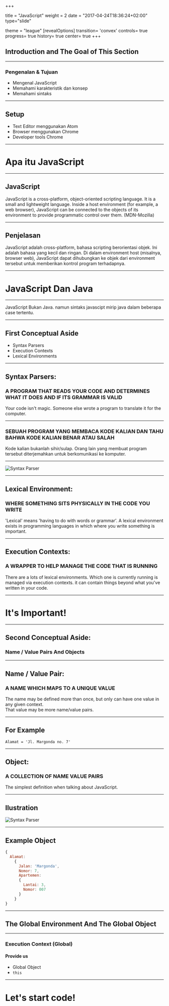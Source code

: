 +++

title = "JavaScript"
weight = 2
date = "2017-04-24T18:36:24+02:00"
type="slide"

theme = "league"
[revealOptions]
transition= 'convex'
controls= true
progress= true
history= true
center= true
+++

## Introduction and The Goal of This Section

---

### Pengenalan & Tujuan

- Mengenal JavaScript
- Memahami karakteristik dan konsep
- Memahami sintaks

---

## Setup

- Text Editor menggunakan Atom
- Browser menggunakan Chrome
- Developer tools Chrome

---

#  Apa itu JavaScript

___

## JavaScript

JavaScript is a cross-platform, object-oriented scripting language. It is a small and lightweight language. Inside a host environment (for example, a web browser), JavaScript can be connected to the objects of its environment to provide programmatic control over them. (MDN-Mozilla)

___

## Penjelasan

JavaScript adalah cross-platform, bahasa scripting berorientasi objek. Ini adalah bahasa yang kecil dan ringan. Di dalam environment host (misalnya, browser web), JavaScript dapat dihubungkan ke objek dari environment tersebut untuk memberikan kontrol program terhadapnya.

---

# JavaScript Dan Java

___

JavaScript Bukan Java. namun sintaks javascipt mirip java dalam beberapa case tertentu.

---

## First Conceptual Aside

<ul>
  <li class="fragment fade-up">Syntax Parsers</li>
  <li class="fragment fade-up">Execution Contexts</li>
  <li class="fragment fade-up">Lexical Environments</li>
</ul>

---

## Syntax Parsers:

### A PROGRAM THAT READS YOUR CODE AND DETERMINES WHAT IT DOES AND IF ITS GRAMMAR IS VALID

<p class="fragment fade-up">Your code isn't magic. Someone else wrote a program to translate it for the computer.</p>


___

### SEBUAH PROGRAM YANG MEMBACA KODE KALIAN DAN TAHU BAHWA KODE KALIAN BENAR ATAU SALAH

<p class="fragment fade-up">Kode kalian bukanlah sihir/sulap. Orang lain yang membuat program tersebut diterjemahkan untuk berkomunikasi ke komputer.</p>

---

![Syntax Parser](/intro-to/syntaxparser.jpeg)

---

## Lexical Environment:

### WHERE SOMETHING SITS PHYSICALLY IN THE CODE YOU WRITE

<p class="fragment fade-up">'Lexical' means 'having to do with words or grammar'. A lexical environment exists in programming languages in which where you write something is important.</p>

---

## Execution Contexts:

### A WRAPPER TO HELP MANAGE THE CODE THAT IS RUNNING

<p class="fragment fade-up">There are a lots of lexical environments. Which one is currently running is managed via execution contexts. it can contain things beyond what you've written in your code.</p>

---

# It's Important!

---

## Second Conceptual Aside:

### Name / Value Pairs And Objects

___

## Name / Value Pair:

### A NAME WHICH MAPS TO A UNIQUE VALUE

<p class="fragment fade-up">The name may be defined more than once, but only can have one value in any given context.<br />
That value may be more name/value pairs.</p>

___

## For Example

`Alamat = 'Jl. Margonda no. 7'`

---

## Object:

### A COLLECTION OF NAME VALUE PAIRS

<p class="fragment fade-up">The simplest definition when talking about JavaScript.</p>

___

## Ilustration

![Syntax Parser](/intro-to/name-value-pairs.jpeg)

___

## Example Object

```javascript
{
  Alamat:
    {
      Jalan: 'Margonda',
      Nomor: 7,
      Apartemen:
      {
        Lantai: 3,
        Nomor: 007
      }
    }
}

```

---

## The Global Environment And The Global Object

___

### Execution Context (Global)

#### Provide us

* Global Object
* `this`

---

# Let's start code!
